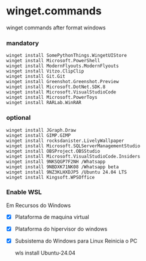 # winget.commands
winget commands after format windows 

### mandatory
    winget install SomePythonThings.WingetUIStore
    winget install Microsoft.PowerShell
    winget install ModernFlyouts.ModernFlyouts
    winget install Vitzo.ClipClip
    winget install Git.Git
    winget install Greenshot.Greenshot.Preview
    winget install Microsoft.DotNet.SDK.8
    winget install Microsoft.VisualStudioCode
    winget install Microsoft.PowerToys
    winget install RARLab.WinRAR
  
### optional
    winget install JGraph.Draw
    winget install GIMP.GIMP
    winget install rocksdanister.LivelyWallpaper
    winget install Microsoft.SQLServerManagementStudio
    winget install OBSProject.OBSStudio
    winget install Microsoft.VisualStudioCode.Insiders
    winget install 9NKSQGP7F2NH /Whatsapp
    winget install 9NBDXK71NK08 /Whatsapp beta
    winget install 9NZ3KLHXDJP5 /Ubuntu 24.04 LTS
    winget install Kingsoft.WPSOffice


  ### Enable WSL
  Em Recursos do Windows
  - [x] Plataforma de maquina virtual
  - [x]  Plataforma do hipervisor do windows
  - [x]  Subsistema do Windows para Linux
Reinicia o PC

        wls install Ubuntu-24.04
    
